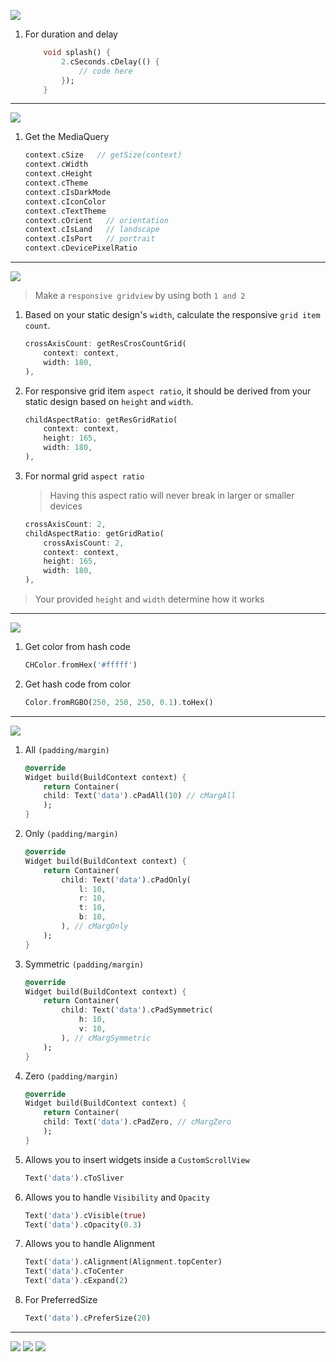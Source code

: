 [![](https://img.shields.io/badge/for-duration,_delay-green?style=for-the-badge)]()

1) For duration and delay
    
    ```dart
        void splash() {
            2.cSeconds.cDelay(() {
                // code here
            });
        }
    ```

***
[![](https://img.shields.io/badge/for-MediaQuery-green?style=for-the-badge)]()

1) Get the MediaQuery

    ```dart
    context.cSize   // getSize(context)
    context.cWidth 
    context.cHeight
    context.cTheme
    context.cIsDarkMode
    context.cIconColor
    context.cTextTheme
    context.cOrient   // orientation
    context.cIsLand   // landscape
    context.cIsPort   // portrait
    context.cDevicePixelRatio
    ```
---
[![](https://img.shields.io/badge/for-GridView-green?style=for-the-badge)]()
> Make a `responsive gridview` by using both `1 and 2` 
1) Based on your static design's `width`, calculate the responsive `grid item count`.

    ```dart
    crossAxisCount: getResCrosCountGrid(
        context: context,
        width: 180,
    ),
    ```
2) For responsive grid item `aspect ratio`, it should be derived from your static design based on `height` and `width`.

    ```dart
    childAspectRatio: getResGridRatio(
        context: context,
        height: 165,
        width: 180,
    ),
    ```
3) For normal grid `aspect ratio` 
    > Having this aspect ratio will never break in larger or smaller devices

    ```dart
    crossAxisCount: 2,
    childAspectRatio: getGridRatio(
        crossAxisCount: 2,
        context: context,
        height: 165,
        width: 180,
    ),
    ```
> Your provided `height` and `width` determine how it works
---

[![](https://img.shields.io/badge/for-color-green?style=for-the-badge)]()

1)  Get color from hash code

    ```dart
    CHColor.fromHex('#fffff')
    ```
2) Get hash code from color

    ```dart
    Color.fromRGBO(250, 250, 250, 0.1).toHex()
    ```
---
[![](https://img.shields.io/badge/for-widgget-green?style=for-the-badge)]()

1) All `(padding/margin)`

    ```dart
    @override
    Widget build(BuildContext context) {
        return Container(
        child: Text('data').cPadAll(10) // cMargAll 
        );
    }
    ```
2) Only `(padding/margin)`

    ```dart
    @override
    Widget build(BuildContext context) {
        return Container(
            child: Text('data').cPadOnly(
                l: 10,
                r: 10,
                t: 10,
                b: 10,
            ), // cMargOnly
        );
    }
    ```
3) Symmetric `(padding/margin)`

    ```dart
    @override
    Widget build(BuildContext context) {
        return Container(
            child: Text('data').cPadSymmetric(
                h: 10,
                v: 10,
            ), // cMargSymmetric
        );
    }
    ```
4) Zero `(padding/margin)`

    ```dart
    @override
    Widget build(BuildContext context) {
        return Container(
        child: Text('data').cPadZero, // cMargZero
        );
    }
    ```
5) Allows you to insert widgets inside a `CustomScrollView`
    ```dart
    Text('data').cToSliver
    ```
6) Allows you to handle `Visibility` and `Opacity`
    ```dart
    Text('data').cVisible(true)
    Text('data').cOpacity(0.3)
    ```
7) Allows you to handle Alignment
    ```dart
    Text('data').cAlignment(Alignment.topCenter)
    Text('data').cToCenter
    Text('data').cExpand(2)
    ```
7) For PreferredSize
    ```dart
    Text('data').cPreferSize(20)
    ```
***
[![](https://img.shields.io/badge/From-RΞPADΓΞCH-blue??style=plastic)](https://repadtech.com/)
[![](https://img.shields.io/badge/@-oms-red??style=plastic)]() [![](https://img.shields.io/badge/@-dc-red??style=plastic)]()



